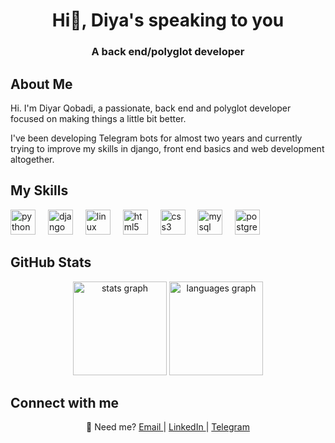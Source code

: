 <h1 align="center">Hi👋, Diya's speaking to you</h1>
<h3 align="center">A back end/polyglot developer</h3>

## About Me

Hi. I'm Diyar Qobadi, a passionate, back end and polyglot developer focused on making things a little bit better.

I've been developing Telegram bots for almost two years and currently trying to improve my skills in django, front end basics and web development altogether. 

## My Skills

<div align="left">
  <img src="https://cdn.jsdelivr.net/gh/devicons/devicon/icons/python/python-original.svg" height="40" alt="python logo"  />
  <img width="12" />
  <img src="https://cdn.jsdelivr.net/gh/devicons/devicon/icons/django/django-plain.svg" height="40" alt="django logo"  />
  <img width="12" />
  <img src="https://cdn.jsdelivr.net/gh/devicons/devicon/icons/linux/linux-original.svg" height="40" alt="linux logo"  />
  <img width="12" />
  <img src="https://cdn.jsdelivr.net/gh/devicons/devicon/icons/html5/html5-original.svg" height="40" alt="html5 logo"  />
  <img width="12" />
  <img src="https://cdn.jsdelivr.net/gh/devicons/devicon/icons/css3/css3-original.svg" height="40" alt="css3 logo"  />
  <img width="12" />
  <img src="https://cdn.jsdelivr.net/gh/devicons/devicon/icons/mysql/mysql-original.svg" height="40" alt="mysql logo"  />
  <img width="12" />
  <img src="https://cdn.jsdelivr.net/gh/devicons/devicon/icons/postgresql/postgresql-original.svg" height="40" alt="postgresql logo"  />
</div>

## GitHub Stats

<div align="center">
  <img src="https://github-readme-stats.vercel.app/api?username=diyadude&hide_title=false&hide_rank=false&show_icons=true&include_all_commits=true&count_private=true&disable_animations=false&theme=dracula&locale=en&hide_border=false&order=1" height="150" alt="stats graph"  />
  <img src="https://github-readme-stats.vercel.app/api/top-langs?username=diyadude&locale=en&hide_title=false&layout=compact&card_width=320&langs_count=5&theme=dracula&hide_border=false&order=2" height="150" alt="languages graph"  />
</div>

## Connect with me

<div align="center">
  <p>
    🔗 Need me? 
  <a href="mailto:diyabedson@gmail.com" target="Email">
    Email
  </a>
    |
  <a href="https://linkedin.com/in/diyadude" target="LinkedIn">
    LinkedIn
  </a>
    |
  <a href="https://t.me/diyadude" target="Telegram">
    Telegram
  </a>
  </p>
</div>

